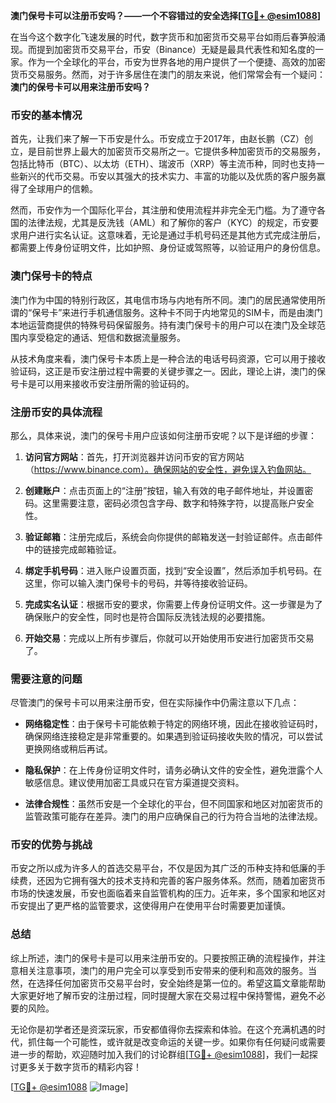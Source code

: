 **澳门保号卡可以注册币安吗？——一个不容错过的安全选择[[TG💪+ @esim1088](https://t.me/s/esim1088)]**

在当今这个数字化飞速发展的时代，数字货币和加密货币交易平台如雨后春笋般涌现。而提到加密货币交易平台，币安（Binance）无疑是最具代表性和知名度的一家。作为一个全球化的平台，币安为世界各地的用户提供了一个便捷、高效的加密货币交易服务。然而，对于许多居住在澳门的朋友来说，他们常常会有一个疑问：**澳门的保号卡可以用来注册币安吗？**

### 币安的基本情况

首先，让我们来了解一下币安是什么。币安成立于2017年，由赵长鹏（CZ）创立，是目前世界上最大的加密货币交易所之一。它提供多种加密货币的交易服务，包括比特币（BTC）、以太坊（ETH）、瑞波币（XRP）等主流币种，同时也支持一些新兴的代币交易。币安以其强大的技术实力、丰富的功能以及优质的客户服务赢得了全球用户的信赖。

然而，币安作为一个国际化平台，其注册和使用流程并非完全无门槛。为了遵守各国的法律法规，尤其是反洗钱（AML）和了解你的客户（KYC）的规定，币安要求用户进行实名认证。这意味着，无论是通过手机号码还是其他方式完成注册后，都需要上传身份证明文件，比如护照、身份证或驾照等，以验证用户的身份信息。

### 澳门保号卡的特点

澳门作为中国的特别行政区，其电信市场与内地有所不同。澳门的居民通常使用所谓的“保号卡”来进行手机通信服务。这种卡不同于内地常见的SIM卡，而是由澳门本地运营商提供的特殊号码保留服务。持有澳门保号卡的用户可以在澳门及全球范围内享受稳定的通话、短信和数据流量服务。

从技术角度来看，澳门保号卡本质上是一种合法的电话号码资源，它可以用于接收验证码，这正是币安注册过程中需要的关键步骤之一。因此，理论上讲，澳门的保号卡是可以用来接收币安注册所需的验证码的。

### 注册币安的具体流程

那么，具体来说，澳门的保号卡用户应该如何注册币安呢？以下是详细的步骤：

1. **访问官方网站**：首先，打开浏览器并访问币安的官方网站（https://www.binance.com）。确保网站的安全性，避免误入钓鱼网站。
   
2. **创建账户**：点击页面上的“注册”按钮，输入有效的电子邮件地址，并设置密码。这里需要注意，密码必须包含字母、数字和特殊字符，以提高账户安全性。

3. **验证邮箱**：注册完成后，系统会向你提供的邮箱发送一封验证邮件。点击邮件中的链接完成邮箱验证。

4. **绑定手机号码**：进入账户设置页面，找到“安全设置”，然后添加手机号码。在这里，你可以输入澳门保号卡的号码，并等待接收验证码。

5. **完成实名认证**：根据币安的要求，你需要上传身份证明文件。这一步骤是为了确保账户的安全性，同时也是符合国际反洗钱法规的必要措施。

6. **开始交易**：完成以上所有步骤后，你就可以开始使用币安进行加密货币交易了。

### 需要注意的问题

尽管澳门的保号卡可以用来注册币安，但在实际操作中仍需注意以下几点：

- **网络稳定性**：由于保号卡可能依赖于特定的网络环境，因此在接收验证码时，确保网络连接稳定是非常重要的。如果遇到验证码接收失败的情况，可以尝试更换网络或稍后再试。
  
- **隐私保护**：在上传身份证明文件时，请务必确认文件的安全性，避免泄露个人敏感信息。建议使用加密工具或只在官方渠道提交资料。

- **法律合规性**：虽然币安是一个全球化的平台，但不同国家和地区对加密货币的监管政策可能存在差异。澳门的用户应确保自己的行为符合当地的法律法规。

### 币安的优势与挑战

币安之所以成为许多人的首选交易平台，不仅是因为其广泛的币种支持和低廉的手续费，还因为它拥有强大的技术支持和完善的客户服务体系。然而，随着加密货币市场的快速发展，币安也面临着来自监管机构的压力。近年来，多个国家和地区对币安提出了更严格的监管要求，这使得用户在使用平台时需要更加谨慎。

### 总结

综上所述，澳门的保号卡是可以用来注册币安的。只要按照正确的流程操作，并注意相关注意事项，澳门的用户完全可以享受到币安带来的便利和高效的服务。当然，在选择任何加密货币交易平台时，安全始终是第一位的。希望这篇文章能帮助大家更好地了解币安的注册过程，同时提醒大家在交易过程中保持警惕，避免不必要的风险。

无论你是初学者还是资深玩家，币安都值得你去探索和体验。在这个充满机遇的时代，抓住每一个可能性，或许就是改变命运的关键一步。如果你有任何疑问或需要进一步的帮助，欢迎随时加入我们的讨论群组[[TG💪+ @esim1088](https://t.me/s/esim1088)]，我们一起探讨更多关于数字货币的精彩内容！

[[TG💪+ @esim1088](https://t.me/s/esim1088) ![Image](https://i.postimg.cc/4NQfJmqS/Snipaste-2025-05-13-00-14-12.png)]